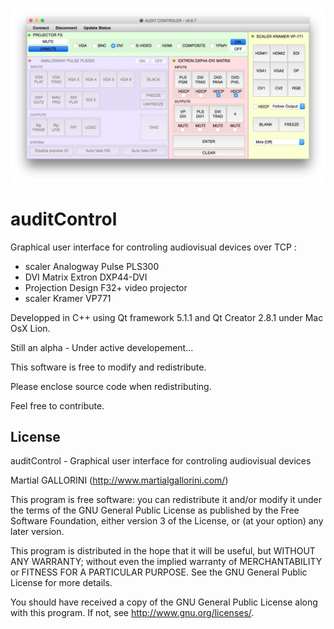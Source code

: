 ![ScreenShot](auditControl_v097.png)

auditControl
============

Graphical user interface for controling audiovisual devices over TCP : 
- scaler Analogway Pulse PLS300
- DVI Matrix Extron DXP44-DVI
- Projection Design F32+ video projector
- scaler Kramer VP771

Developped in C++ using Qt framework 5.1.1 and Qt Creator 2.8.1 under Mac OsX Lion.

Still an alpha - Under active developement...

This software is free to modify and redistribute.

Please enclose source code when redistributing.

Feel free to contribute.

License
-------

auditControl - Graphical user interface for controling audiovisual devices

Martial GALLORINI (http://www.martialgallorini.com/)

This program is free software: you can redistribute it and/or modify
it under the terms of the GNU General Public License as published by
the Free Software Foundation, either version 3 of the License, or
(at your option) any later version.

This program is distributed in the hope that it will be useful,
but WITHOUT ANY WARRANTY; without even the implied warranty of
MERCHANTABILITY or FITNESS FOR A PARTICULAR PURPOSE. See the
GNU General Public License for more details.

You should have received a copy of the GNU General Public License 
along with this program.  If not, see <http://www.gnu.org/licenses/>.

